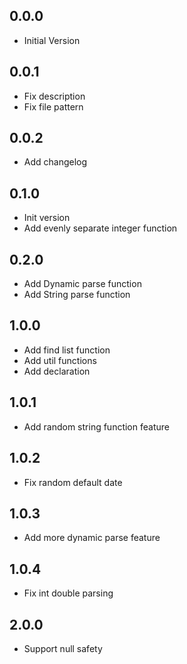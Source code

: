 ## 0.0.0

- Initial Version

## 0.0.1

- Fix description
- Fix file pattern

## 0.0.2

- Add changelog

## 0.1.0

- Init version
- Add evenly separate integer function

## 0.2.0

- Add Dynamic parse function
- Add String parse function

## 1.0.0

- Add find list function
- Add util functions
- Add declaration

## 1.0.1

- Add random string function feature

## 1.0.2

- Fix random default date

## 1.0.3

- Add more dynamic parse feature

## 1.0.4

- Fix int double parsing

## 2.0.0

- Support null safety
